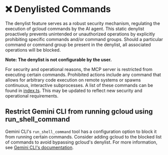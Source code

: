 # ❌ Denylisted Commands

The denylist feature serves as a robust security mechanism, regulating the execution of gcloud commands by the AI agent. This static denylist proactively prevents unintended or unauthorized operations by explicitly prohibiting specific commands and/or command groups. Should a particular command or command group be present in the denylist, all associated operations will be blocked.

**Note: The denylist is not configurable by the user.**

For security and operational reasons, the MCP server is restricted from executing certain commands. Prohibited actions include any command that allows for arbitrary code execution on remote systems or spawns continuous, interactive subprocesses. A list of these commands can be found in [index.ts](../packages/gcloud-mcp/src/index.ts#L30-40). This may be updated to reflect new security and operational requirements.

## Restrict Gemini CLI from running gcloud using run_shell_command

Gemini CLI's `run_shell_command` tool has a configuration option to block it from running certain commands. Consider adding gcloud to the blocked list of commands to avoid bypassing gcloud's denylist. For more information, see [Gemini CLI's documentation](https://github.com/google-gemini/gemini-cli/blob/main/docs/tools/shell.md#command-restriction-examples).
